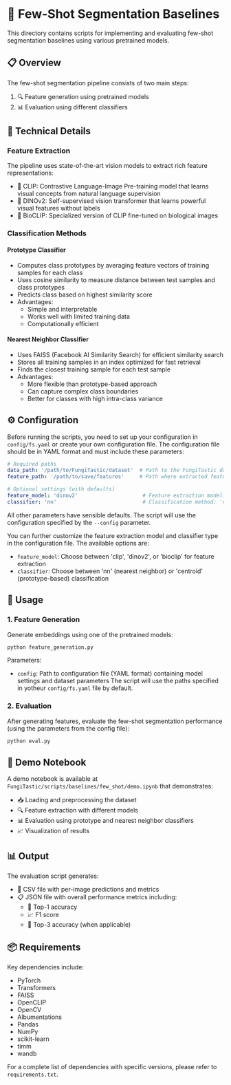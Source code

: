 # 🍄 Few-Shot Segmentation Baselines

This directory contains scripts for implementing and evaluating few-shot segmentation baselines using various pretrained models.

## 📋 Overview

The few-shot segmentation pipeline consists of two main steps:
1. 🔍 Feature generation using pretrained models
2. 📊 Evaluation using different classifiers

## 🧠 Technical Details

### Feature Extraction
The pipeline uses state-of-the-art vision models to extract rich feature representations:
- 🎨 CLIP: Contrastive Language-Image Pre-training model that learns visual concepts from natural language supervision
- 🦖 DINOv2: Self-supervised vision transformer that learns powerful visual features without labels
- 🧬 BioCLIP: Specialized version of CLIP fine-tuned on biological images

### Classification Methods

#### Prototype Classifier
- Computes class prototypes by averaging feature vectors of training samples for each class
- Uses cosine similarity to measure distance between test samples and class prototypes
- Predicts class based on highest similarity score
- Advantages:
  - Simple and interpretable
  - Works well with limited training data
  - Computationally efficient

#### Nearest Neighbor Classifier
- Uses FAISS (Facebook AI Similarity Search) for efficient similarity search
- Stores all training samples in an index optimized for fast retrieval
- Finds the closest training sample for each test sample
- Advantages:
  - More flexible than prototype-based approach
  - Can capture complex class boundaries
  - Better for classes with high intra-class variance

## ⚙️ Configuration

Before running the scripts, you need to set up your configuration in `config/fs.yaml` or create your own configuration file. The configuration file should be in YAML format and must include these parameters:

```yaml
# Required paths
data_path: '/path/to/FungiTastic/dataset'  # Path to the FungiTastic dataset
feature_path: '/path/to/save/features'     # Path where extracted features will be saved

# Optional settings (with defaults)
feature_model: 'dinov2'                     # Feature extraction model: 'clip', 'dinov2', or 'bioclip'
classifier: 'nn'                            # Classification method: 'nn' (nearest neighbor) or 'centroid'
```

All other parameters have sensible defaults. The script will use the configuration specified by the `--config` parameter.

You can further customize the feature extraction model and classifier type in the configuration file. The available options are:
- `feature_model`: Choose between 'clip', 'dinov2', or 'bioclip' for feature extraction
- `classifier`: Choose between 'nn' (nearest neighbor) or 'centroid' (prototype-based) classification

## 🚀 Usage

### 1. Feature Generation

Generate embeddings using one of the pretrained models:

```bash
python feature_generation.py 
```

Parameters:
- `config`: Path to configuration file (YAML format) containing model settings and dataset parameters
The script will use the paths specified in yotheur `config/fs.yaml` file by default.

### 2. Evaluation

After generating features, evaluate the few-shot segmentation performance (using the parameters from the config file):

```bash
python eval.py
```

## 📓 Demo Notebook

A demo notebook is available at `FungiTastic/scripts/baselines/few_shot/demo.ipynb` that demonstrates:
- 📥 Loading and preprocessing the dataset
- 🔍 Feature extraction with different models
- 📊 Evaluation using prototype and nearest neighbor classifiers
- 📈 Visualization of results

## 📊 Output

The evaluation script generates:
- 📄 CSV file with per-image predictions and metrics
- 📋 JSON file with overall performance metrics including:
  - 🎯 Top-1 accuracy
  - 📈 F1 score
  - 🎯 Top-3 accuracy (when applicable)

## 📦 Requirements

Key dependencies include:
- PyTorch
- Transformers
- FAISS
- OpenCLIP
- OpenCV
- Albumentations
- Pandas
- NumPy
- scikit-learn
- timm
- wandb

For a complete list of dependencies with specific versions, please refer to `requirements.txt`.
